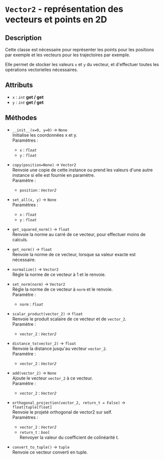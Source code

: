 # `Vector2` - représentation des vecteurs et points en 2D
## Description
Cette classe est nécessaire pour représenter les points pour les positions par exemple et les vecteurs pour les trajectoires par exemple.

Elle permet de stocker les valeurs `x` et `y` du vecteur, et d'effectuer toutes les opérations vectorielles nécessaires.

## Attributs
- `x` : *`int`* **get / get**
- `y` : *`int`* **get / get**

## Méthodes
- `__init__(x=0, y=0)` &rarr; `None` \
  Initialise les coordonnées x et y. \
  Paramètres :
  * `x` : *`float`*
  * `y` : *`float`*

- `copy(position=None)` &rarr; `Vector2` \
  Renvoie une copie de cette instance ou prend les valeurs d'une autre instance si elle est fournie en paramètre. \
  Paramètre :
  * `position` : *`Vector2`*

- `set_all(x, y)` &rarr; `None` \
  Paramètres : 
  * `x` : *`float`*
  * `y` : *`float`*

- `get_squared_norm()` &rarr; `float` \
  Renvoie la norme au carré de ce vecteur, pour effectuer moins de calculs.

- `get_norm()` &rarr; `float` \
  Renvoie la norme de ce vecteur, lorsque sa valeur exacte est nécessaire.

- `normalize()` &rarr; `Vector2` \
  Règle la norme de ce vecteur à 1 et le renvoie.

- `set_norm(norm)` &rarr; `Vector2` \
  Règle la norme de ce vecteur à `norm` et le renvoie. \
  Paramètre :
  * `norm` : *`float`*

- `scalar_product(vector_2)` &rarr; `float` \
  Renvoie le produit scalaire de ce vecteur et de `vector_2`. \
  Paramètre :
  * `vector_2` : *`Vector2`*

- `distance_to(vector_2)` &rarr; `float` \
  Renvoie la distance jusqu'au vecteur `vector_2`. \
  Paramètre :
  * `vector_2` : *`Vector2`*

- `add(vector_2)` &rarr; `None` \
  Ajoute le vecteur `vector_2` à ce vecteur. \
  Paramètre :
  * `vector_2` : *`Vector2`*

- `orthogonal_projection(vector_2, return_t = False)` &rarr; `float|tuple[float]` \
  Renvoie le projeté orthogonal de vector2 sur self. \
  Paramètres :
  * `vector_2` : *`Vector2`*
  * `return_t` : *`bool`* \
    Renvoyer la valeur du coefficient de colinéarité t.

- `convert_to_tuple()` &rarr; `tuple` \
  Renvoie ce vecteur converti en tuple.

  
